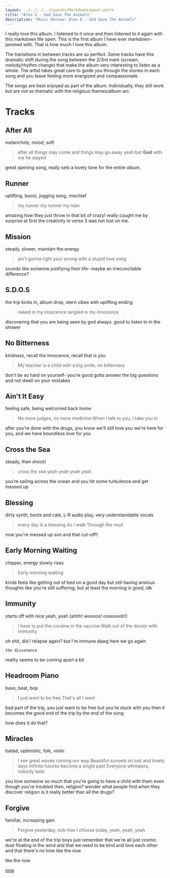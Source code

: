 ```yaml
---
layout: ../../../../layouts/MarkdownLayout.astro
title: "Alex G - God Save The Animals"
description: "Music Review: Alex G - God Save The Animals"
---
```


I really love this album. I listened to it once and then listened to it again with this markdown file open. This is the first album I have ever markdown-jammed with.
That is how much I love this album.

The transitions in between tracks are so perfect.
Some tracks have this dramatic shift during the song between the 2/3rd mark (scream, melody/rhythm change) that make the album very interesting to listen as a whole.
The artist takes great care to guide you through the stories in each song and you leave feeling more energized and compassionate.

The songs are best enjoyed as part of the album. Individually, they still work but are not as thematic with the religious themes/album arc.

# Tracks

## After All

melancholy, mood, soft

> after all things may come and things may go away
> yeah but **God** with me he stayed

great opening song, really sets a lovely tone for the entire album.

## Runner

uplifting, boost, jogging song, mischief

> my runner my runner my man

amazing how they just throw in that bit of crazy!
really caught me by surprise at first
the creativity in verse 3 was not lost on me. 

## Mission

steady, slower, maintain the energy

> ain't gonna right your wrong
> with a stupid love song

sounds like someone justifying their life- maybe an irreconcilable difference?

## S.D.O.S

the trip kicks in, album drop, stern vibes with uplifting ending

> naked in my innocence
> tangled in my innocence

discovering that you are being seen by god always.
good to listen to in the shower

## No Bitterness

kindness, recall the innocence, recall that is you

> My teacher is a child with a big smile, no bitterness

don't be so hard on yourself- you're good
gotta answer the big questions and not dwell on your mistakes

## Ain't It Easy

feeling safe, being welcomed back home

> No more judges, no more medicine
> When I talk to you, I take you in

after you're done with the drugs, you know we'll still love you
we're here for you, and we have boundless love for you

## Cross the Sea

steady, then shock!

> cross the sea yeah yeah yeah yeah

you're sailing across the ocean and you hit some turbulence and get messed up

## Blessing

dirty synth, boots and cats, L-R audio play, very understandable vocals

> every day 
> Is a blessing
> As I walk
> Through the mud

now you're messed up son
and that cut-off!!

## Early Morning Waiting

chipper, energy slowly rises

> Early morning waiting

kinda feels like getting out of bed on a good day
but still having anxious thoughts
like you're still suffering, but at least the morning is good, idk

## Immunity

starts off with nice yeah, yeah (ahhh! wooooo! oooooooh!)

> I have to put the cocaine in the vaccine
> Walk out of the doctor with immunity

oh shit, did I relapse again? but I'm immune dawg
here we go again

`the dissonance`

reality seems to be coming apart a bit

## Headroom Piano

base, beat, bop

> I just want to be free
> That's all I want

bad part of the trip, you just want to be free
but you're stuck with you
then it becomes the good end of the trip by the end of the song

how does it do that?

## Miracles

ballad, optimistic, folk, violin

> I see great waves coming our way
> Beautiful sunsets on lost and lonely days
> Infinite futures become a single past
> Everyone whimpers, nobody lasts

you love someone so much that you're going to have a child with them even though you're troubled
then, religion?
wonder what people find when they discover religion
is it really better than all the drugs?

## Forgive

familiar, increasing gain

> Forgive yesterday, ooh-hoo
> I choose today, yeah, yeah, yeah

we're at the end of the trip boys
just remember that we're all just cosmic dust floating in the wind
and that we need to be kind and love each other
and that there's no time like the now

like the now

[now](/now)
